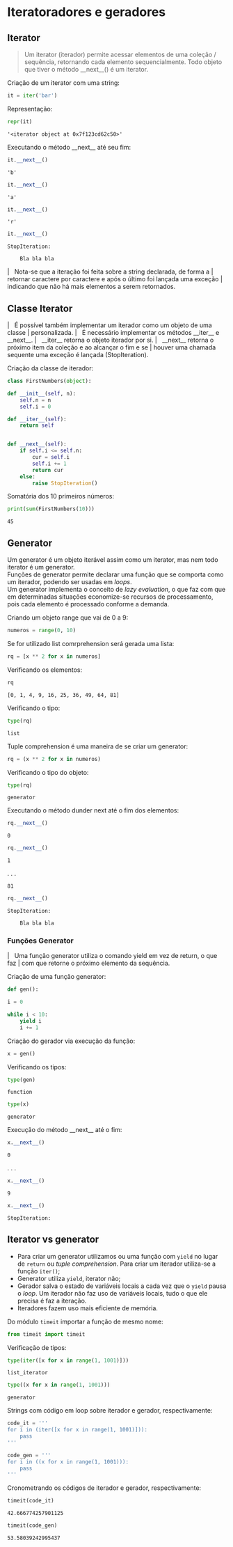 # Iteratoradores e geradores

## Iterator

> Um iterator (iterador) permite acessar elementos de uma coleção /
> sequência, retornando cada elemento sequencialmente. Todo objeto que
> tiver o método \_\_next\_\_() é um iterator.

Criação de um iterator com uma string:

``` python
it = iter('bar')
```

Representação:

``` python
repr(it)
```

``` console
'<iterator object at 0x7f123cd62c50>'
```

Executando o método \_\_next\_\_ até seu fim:

``` python
it.__next__()
```

``` console
'b'
```

``` python
it.__next__()
```

``` console
'a'
```

``` python
it.__next__()
```

``` console
'r'
```

``` python
it.__next__()
```

``` console
StopIteration:

    Bla bla bla
```

|   Nota-se que a iteração foi feita sobre a string declarada, de forma
  a
| retornar caractere por caractere e após o último foi lançada uma
  exceção
| indicando que não há mais elementos a serem retornados.

## Classe Iterator

|   É possível também implementar um iterador como um objeto de uma
  classe
| personalizada.
|   É necessário implementar os métodos \_\_iter\_\_ e \_\_next\_\_.
|   \_\_iter\_\_ retorna o objeto iterador por si.
|   \_\_next\_\_ retorna o próximo item da coleção e ao alcançar o fim e
  se
| houver uma chamada sequente uma exceção é lançada (StopIteration).

Criação da classe de iterador:

``` python
class FirstNumbers(object):

def __init__(self, n):
    self.n = n
    self.i = 0

def __iter__(self):
    return self


def __next__(self):
    if self.i <= self.n:
        cur = self.i
        self.i += 1
        return cur
    else:
        raise StopIteration()
```

Somatória dos 10 primeiros números:

``` python
print(sum(FirstNumbers(10)))
```

``` console
45
```

## Generator

Um generator é um objeto iterável assim como um iterator, mas nem todo
iterator é um generator.  
Funções de generator permite declarar uma função que se comporta como um
iterador, podendo ser usadas em *loops*.  
Um generator implementa o conceito de *lazy evaluation*, o que faz com que em
determinadas situações economize-se recursos de processamento, pois cada 
elemento é processado conforme a demanda.  
   
Criando um objeto range que vai de 0 a 9:

``` python
numeros = range(0, 10)
```

Se for utilizado list comrprehension será gerada uma lista:

``` python
rq = [x ** 2 for x in numeros]
```

Verificando os elementos:

``` python
rq
```

``` console
[0, 1, 4, 9, 16, 25, 36, 49, 64, 81]
```

Verificando o tipo:

``` python
type(rq)
```

``` console
list
```

Tuple comprehension é uma maneira de se criar um generator:

``` python
rq = (x ** 2 for x in numeros)
```

Verificando o tipo do objeto:

``` python
type(rq)
```

``` console
generator
```

Executando o método dunder next até o fim dos elementos:

``` python
rq.__next__()
```

``` console
0
```

``` python
rq.__next__()
```

``` console
1
```

. . .

``` console
81
```

``` python
rq.__next__()
```

``` console
StopIteration:

    Bla bla bla
```

### Funções Generator

|   Uma função generator utiliza o comando yield em vez de return, o que
  faz
| com que retorne o próximo elemento da sequência.

Criação de uma função generator:

``` python
def gen():

i = 0

while i < 10:
    yield i
    i += 1
```

Criação do gerador via execução da função:

``` python
x = gen()
```

Verificando os tipos:

``` python
type(gen)
```

``` console
function
```

``` python
type(x)
```

``` console
generator
```

Execução do método \_\_next\_\_ até o fim:

``` python
x.__next__()
```

``` console
0
```

. . .

``` python
x.__next__()
```

``` console
9
```

``` python
x.__next__()
```

``` console
StopIteration:
```

## Iterator vs generator

- Para criar um generator utilizamos ou uma função com `yield` no lugar de
  `return` ou *tuple comprehension*.
  Para criar um iterador utiliza-se a função `iter()`;
- Generator utiliza `yield`, iterator não;
- Gerador salva o estado de variáveis locais a cada vez que o `yield` pausa o
  *loop*.
  Um iterador não faz uso de variáveis locais, tudo o que ele precisa é faz a
  iteração.
- Iteradores fazem uso mais eficiente de memória.

Do módulo `timeit` importar a função de mesmo nome:

``` python
from timeit import timeit
```

Verificação de tipos:

``` python
type(iter([x for x in range(1, 1001)]))
```

``` console
list_iterator
```

``` python
type((x for x in range(1, 1001)))
```

``` console
generator
```

Strings com código em loop sobre iterador e gerador, respectivamente:

``` python
code_it = '''                                
for i in (iter([x for x in range(1, 1001)])):
    pass
'''
```

``` python
code_gen = '''                                
for i in ((x for x in range(1, 1001))):
    pass
'''
```

Cronometrando os códigos de iterador e gerador, respectivamente:

``` python
timeit(code_it)
```

``` console
42.666774257901125
```

``` python
timeit(code_gen)
```

``` console
53.58039242995437
```

